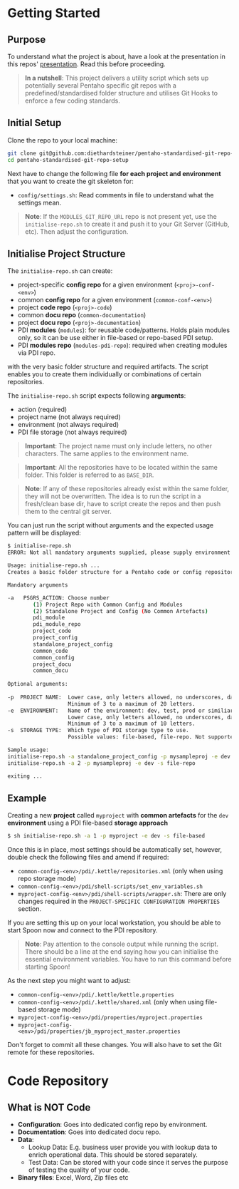 # Getting Started

## Purpose

To understand what the project is about, have a look at the presentation in this repos' [presentation](./presentations/pcm2017.md). Read this before proceeding.

> **In a nutshell**: This project delivers a utility script which sets up potentially several Pentaho specific git repos with a predefined/standardised folder structure and utilises Git Hooks to enforce a few coding standards.

## Initial Setup


Clone the repo to your local machine: 

```bash 
git clone git@github.com:diethardsteiner/pentaho-standardised-git-repo-setup.git
cd pentaho-standardised-git-repo-setup
```

Next have to change the following file **for each project and environment** that you want to create the git skeleton for:

- `config/settings.sh`: Read comments in file to understand what the settings mean.

> **Note**: If the `MODULES_GIT_REPO_URL` repo is not present yet, use the `initialise-repo.sh` to create it and push it to your Git Server (GitHub, etc). Then adjust the configuration.


## Initialise Project Structure

The `initialise-repo.sh` can create:

- project-specific **config repo** for a given environment (`<proj>-conf-<env>`)
- common **config repo** for a given environment (`common-conf-<env>`)
- project **code repo** (`<proj>-code`)
- common **docu repo** (`common-documentation`)
- project **docu repo** (`<proj>-documentation`)
- PDI **modules** (`modules`): for reusable code/patterns. Holds plain modules only, so it can be use either in file-based or repo-based PDI setup.
- PDI **modules repo** (`modules-pdi-repo`): required when creating modules via PDI repo.
 
with the very basic folder structure and required artifacts. The script enables you to create them individually or combinations of certain repositories.

The `initialise-repo.sh` script expects following **arguments**:

- action (required)
- project name (not always required)
- environment (not always required)
- PDI file storage (not always required)

> **Important**: The project name must only include letters, no other characters. The same applies to the environment name.

> **Important**: All the repositories have to be located within the same folder. This folder is referred to as `BASE_DIR`.

> **Note**: If any of these repositories already exist within the same folder, they will not be overwritten. The idea is to run the script in a fresh/clean base dir, have to script create the repos and then push them to the central git server.

You can just run the script without arguments and the expected usage pattern will be displayed:

```bash
$ initialise-repo.sh
ERROR: Not all mandatory arguments supplied, please supply environment and/or job arguments

Usage: initialise-repo.sh ...
Creates a basic folder structure for a Pentaho code or config repository

Mandatory arguments

-a   PSGRS_ACTION: Choose number
        (1) Project Repo with Common Config and Modules
        (2) Standalone Project and Config (No Common Artefacts)
        pdi_module
        pdi_module_repo
        project_code
        project_config
        standalone_project_config
        common_code
        common_config
        project_docu
        common_docu
 
Optional arguments:
 
-p  PROJECT NAME:  Lower case, only letters allowed, no underscores, dashes etc.
                   Minimum of 3 to a maximum of 20 letters.
-e  ENVIRONMENT:   Name of the environment: dev, test, prod or similiar. 
                   Lower case, only letters allowed, no underscores, dashes etc
                   Minimum of 3 to a maximum of 10 letters.
-s  STORAGE TYPE:  Which type of PDI storage type to use.
                   Possible values: file-based, file-repo. Not supported: db-repo, ee-repo

Sample usage:
initialise-repo.sh -a standalone_project_config -p mysampleproj -e dev -s file-based
initialise-repo.sh -a 2 -p mysampleproj -e dev -s file-repo

exiting ...
```

## Example

Creating a new **project** called `myproject` with **common artefacts** for the `dev` **environment** using a PDI file-based **storage approach** 

```bash
$ sh initialise-repo.sh -a 1 -p myproject -e dev -s file-based
```

Once this is in place, most settings should be automatically set, however, double check the following files and amend if required:

- `common-config-<env>/pdi/.kettle/repositories.xml` (only when using repo storage mode)
- `common-config-<env>/pdi/shell-scripts/set_env_variables.sh`
- `myproject-config-<env>/pdi/shell-scripts/wrapper.sh`: There are only changes required in the `PROJECT-SPECIFIC CONFIGURATION PROPERTIES` section.

If you are setting this up on your local workstation, you should be able to start Spoon now and connect to the PDI repository. 

> **Note**: Pay attention to the console output while running the script. There should be a line at the end saying how you can initialise the essential environment variables. You have to run this command before starting Spoon!

As the next step you might want to adjust:

- `common-config-<env>/pdi/.kettle/kettle.properties`
- `common-config-<env>/pdi/.kettle/shared.xml` (only when using file-based storage mode)
- `myproject-config-<env>/pdi/properties/myproject.properties`
- `myproject-config-<env>/pdi/properties/jb_myproject_master.properties`

Don't forget to commit all these changes. You will also have to set the Git remote for these repositories.

# Code Repository

## What is NOT Code

- **Configuration**: Goes into dedicated config repo by environment.
- **Documentation**: Goes into dedicated docu repo. 
- **Data**:
	- Lookup Data: E.g. business user provide you with lookup data to enrich operational data. This should be stored separately. 
	- Test Data: Can be stored with your code since it serves the purpose of testing the quality of your code.  
- **Binary files**: Excel, Word, Zip files etc